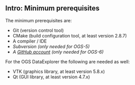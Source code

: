 ## <span class="step">Intro:</span> Minimum prerequisites ##

The minimum prerequisites are:

- Git (version control tool)
- CMake (build configuration tool, at least version 2.8.7)
- A compiler / IDE
- *Subversion (only needed for OGS-5)*
- *A [GitHub account](https://github.com/signup/free) (only needed for OGS-6)*

For the OGS DataExplorer the following are needed as well:

- VTK (graphics library, at least version 5.8.x)
- Qt (GUI library, at least version 4.7.x)
